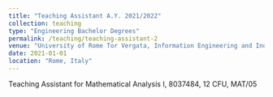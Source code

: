 ```yaml
---
title: "Teaching Assistant A.Y. 2021/2022"
collection: teaching
type: "Engineering Bachelor Degrees"
permalink: /teaching/teaching-assistant-2
venue: "University of Rome Tor Vergata, Information Engineering and Industrial Engineering Departments"
date: 2021-01-01
location: "Rome, Italy"
---
```


Teaching Assistant for Mathematical Analysis I, 8037484, 12 CFU, MAT/05
